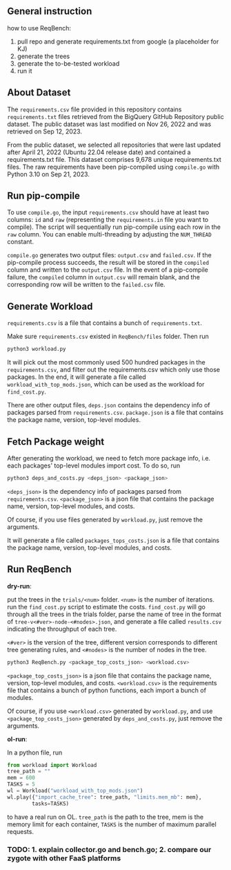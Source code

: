 ## General instruction 
how to use ReqBench:
1. pull repo and generate requirements.txt from google (a placeholder for KJ)
2. generate the trees 
3. generate the to-be-tested workload
4. run it

## About Dataset
The `requirements.csv` file provided in this repository contains `requirements.txt` files retrieved from the BigQuery GitHub Repository public dataset. The public dataset was last modified on Nov 26, 2022 and was retrieved on Sep 12, 2023. 

From the public dataset, we selected all repositories that were last updated after April 21, 2022 (Ubuntu 22.04 release date) and contained a requirements.txt file. This dataset comprises 9,678 unique requirements.txt files. The raw requirements have been pip-compiled using `compile.go` with Python 3.10 on Sep 21, 2023.

## Run pip-compile
To use `compile.go`, the input `requirements.csv` should have at least two columns: `id` and `raw` (representing the `requirements.in` file you want to compile). The script will sequentially run pip-compile using each row in the `raw` column. You can enable multi-threading by adjusting the `NUM_THREAD` constant. 

`compile.go` generates two output files: `output.csv` and `failed.csv`. If the pip-compile process succeeds, the result will be stored in the `compiled` column and written to the `output.csv` file. In the event of a pip-compile failure, the `compiled` column in `output.csv` will remain blank, and the corresponding row will be written to the `failed.csv` file.

## Generate Workload
`requirements.csv` is a file that contains a bunch of `requirements.txt`.

Make sure `requirements.csv` existed in `ReqBench/files` folder. Then run
```sh
python3 workload.py
```
It will pick out the most commonly used 500 hundred packages in the `requirements.csv`,
and filter out the requirements.csv which only use those packages.
In the end, it will generate a file called `workload_with_top_mods.json`, which can be used as the workload for `find_cost.py`.

There are other output files, `deps.json` contains the dependency info of packages parsed from `requirements.csv`.
`package.json` is a file that contains the package name, version, top-level modules.

## Fetch Package weight
After generating the workload, we need to fetch more package info, i.e. each packages' top-level modules import cost.
To do so, run
```sh
python3 deps_and_costs.py <deps_json> <package_json> 
```
`<deps_json>` is the dependency info of packages parsed from `requirements.csv`.
`<package_json>` is a json file that contains the package name, version, top-level modules, and costs.

Of course, if you use files generated by `workload.py`, just remove the arguments.

It will generate a file called `packages_tops_costs.json` is a file that contains the package name, version, top-level modules, and costs.

## Run ReqBench
**dry-run**:

put the trees in the `trials/<num>` folder. `<num>` is the number of iterations.
run the `find_cost.py` script to estimate the costs. `find_cost.py` will go through all the trees in the trials folder,
parse the name of tree in the format of `tree-v<#ver>-node-<#nodes>.json`, and generate a file called `results.csv` indicating the throughput of each tree.

`<#ver>` is the version of the tree, different version corresponds to different tree generating rules, 
and `<#nodes>` is the number of nodes in the tree.

```sh
python3 ReqBench.py <package_top_costs_json> <workload.csv>
```

`<package_top_costs_json>` is a json file that contains the package name, version, top-level modules, and costs.
`<workload.csv>` is the requirements file that contains a bunch of python functions, each import a bunch of modules.

Of course, if you use `<workload.csv>` generated by `workload.py`, and use `<package_top_costs_json>` generated by `deps_and_costs.py`, just remove the arguments.

**ol-run**:

In a python file, run 
```python
from workload import Workload
tree_path = ""
mem = 600
TASKS = 5
wl = Workload("workload_with_top_mods.json")
wl.play({"import_cache_tree": tree_path, "limits.mem_mb": mem}, 
        tasks=TASKS)
```
to have a real run on OL. `tree_path` is the path to the tree, mem is the memory limit for each container,
`TASKS` is the number of maximum parallel requests. 


### TODO: 1. explain collector.go and bench.go; 2. compare our zygote with other FaaS platforms
